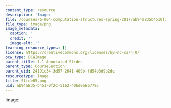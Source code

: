 ```yaml
---
content_type: resource
description: 'Image: '
file: /courses/6-004-computation-structures-spring-2017/ab94a835b4510f2c516240bd0a867795_Slide05.png
file_type: image/png
image_metadata:
  caption: ''
  credit: ''
  image-alt: ''
learning_resource_types: []
license: https://creativecommons.org/licenses/by-nc-sa/4.0/
ocw_type: OCWImage
parent_title: 1.1 Annotated Slides
parent_type: CourseSection
parent_uid: 24191c34-3d57-2641-409b-fd54b3d9b2dc
resourcetype: Image
title: Slide05.png
uid: ab94a835-b451-0f2c-5162-40bd0a867795
---
```

Image: 